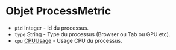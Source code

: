 # Objet ProcessMetric

* `pid` Integer - Id du processus.
* `type` String - Type du processus (Browser ou Tab ou GPU etc).
* `cpu` [CPUUsage](cpu-usage.md) - Usage CPU du processus.